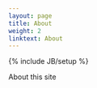 ```yaml
---
layout: page
title: About
weight: 2
linktext: About
---
```

{% include JB/setup %}

About this site


